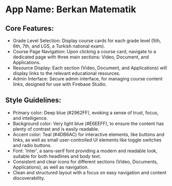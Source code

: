 # **App Name**: Berkan Matematik

## Core Features:

- Grade Level Selection: Display course cards for each grade level (5th, 6th, 7th, and LGS, a Turkish national exam).
- Course Page Navigation: Upon clicking a course card, navigate to a dedicated page with three main sections: Video, Document, and Applications.
- Resource Display: Each section (Video, Document, and Applications) will display links to the relevant educational resources.
- Admin Interface: Secure admin interface, for managing course content links, designed for use with Firebase Studio.

## Style Guidelines:

- Primary color: Deep blue (#2962FF), evoking a sense of trust, focus, and intelligence.
- Background color: Very light blue (#E6EEFF), to ensure the content has plenty of contrast and is easily readable.
- Accent color: Teal (#4DB6AC) for interactive elements, like buttons and links, as well as small user-controlled UI elements like toggle switches and radio buttons.
- Font: 'Inter', a sans-serif font providing a modern and readable look, suitable for both headlines and body text.
- Consistent and clear icons for different sections (Video, Documents, Applications), as well as navigation.
- Clean and structured layout with a focus on easy navigation and content discoverability.